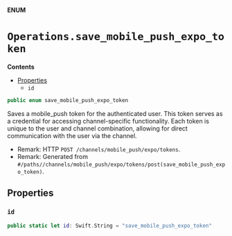**ENUM**

# `Operations.save_mobile_push_expo_token`

**Contents**

- [Properties](#properties)
  - `id`

```swift
public enum save_mobile_push_expo_token
```

Saves a mobile_push token for the authenticated user. This token serves as a credential for accessing channel-specific functionality. Each token is unique to the user and channel combination, allowing for direct communication with the user via the channel.

- Remark: HTTP `POST /channels/mobile_push/expo/tokens`.
- Remark: Generated from `#/paths//channels/mobile_push/expo/tokens/post(save_mobile_push_expo_token)`.

## Properties
### `id`

```swift
public static let id: Swift.String = "save_mobile_push_expo_token"
```

